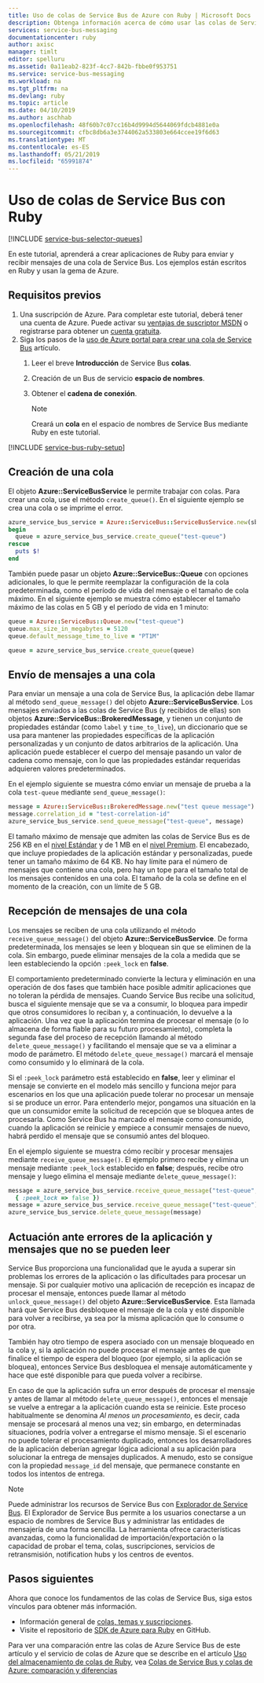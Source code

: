 ```yaml
---
title: Uso de colas de Service Bus de Azure con Ruby | Microsoft Docs
description: Obtenga información acerca de cómo usar las colas de Service Bus en Azure. Ejemplos de código escritos en Ruby.
services: service-bus-messaging
documentationcenter: ruby
author: axisc
manager: timlt
editor: spelluru
ms.assetid: 0a11eab2-823f-4cc7-842b-fbbe0f953751
ms.service: service-bus-messaging
ms.workload: na
ms.tgt_pltfrm: na
ms.devlang: ruby
ms.topic: article
ms.date: 04/10/2019
ms.author: aschhab
ms.openlocfilehash: 48f60b7c07cc16b4d9994d5644069fdcb4881e0a
ms.sourcegitcommit: cfbc8db6a3e3744062a533803e664ccee19f6d63
ms.translationtype: MT
ms.contentlocale: es-ES
ms.lasthandoff: 05/21/2019
ms.locfileid: "65991874"
---
```

# <a name="how-to-use-service-bus-queues-with-ruby"></a>Uso de colas de Service Bus con Ruby

[!INCLUDE [service-bus-selector-queues](../../includes/service-bus-selector-queues.md)]

En este tutorial, aprenderá a crear aplicaciones de Ruby para enviar y recibir mensajes de una cola de Service Bus. Los ejemplos están escritos en Ruby y usan la gema de Azure.

## <a name="prerequisites"></a>Requisitos previos
1. Una suscripción de Azure. Para completar este tutorial, deberá tener una cuenta de Azure. Puede activar su [ventajas de suscriptor MSDN](https://azure.microsoft.com/pricing/member-offers/credit-for-visual-studio-subscribers/?WT.mc_id=A85619ABF) o registrarse para obtener un [cuenta gratuita](https://azure.microsoft.com/free/?WT.mc_id=A85619ABF).
2. Siga los pasos de la [uso de Azure portal para crear una cola de Service Bus](service-bus-quickstart-portal.md) artículo.
    1. Leer el breve **Introducción** de Service Bus **colas**. 
    2. Creación de un Bus de servicio **espacio de nombres**. 
    3. Obtener el **cadena de conexión**. 

        > [!NOTE]
        > Creará un **cola** en el espacio de nombres de Service Bus mediante Ruby en este tutorial. 

[!INCLUDE [service-bus-ruby-setup](../../includes/service-bus-ruby-setup.md)]

## <a name="how-to-create-a-queue"></a>Creación de una cola
El objeto **Azure::ServiceBusService** le permite trabajar con colas. Para crear una cola, use el método `create_queue()`. En el siguiente ejemplo se crea una cola o se imprime el error.

```ruby
azure_service_bus_service = Azure::ServiceBus::ServiceBusService.new(sb_host, { signer: signer})
begin
  queue = azure_service_bus_service.create_queue("test-queue")
rescue
  puts $!
end
```

También puede pasar un objeto **Azure::ServiceBus::Queue** con opciones adicionales, lo que le permite reemplazar la configuración de la cola predeterminada, como el período de vida del mensaje o el tamaño de cola máximo. En el siguiente ejemplo se muestra cómo establecer el tamaño máximo de las colas en 5 GB y el período de vida en 1 minuto:

```ruby
queue = Azure::ServiceBus::Queue.new("test-queue")
queue.max_size_in_megabytes = 5120
queue.default_message_time_to_live = "PT1M"

queue = azure_service_bus_service.create_queue(queue)
```

## <a name="how-to-send-messages-to-a-queue"></a>Envío de mensajes a una cola
Para enviar un mensaje a una cola de Service Bus, la aplicación debe llamar al método `send_queue_message()` del objeto **Azure::ServiceBusService**. Los mensajes enviados a las colas de Service Bus (y recibidos de ellas) son objetos **Azure::ServiceBus::BrokeredMessage**, y tienen un conjunto de propiedades estándar (como `label` y `time_to_live`), un diccionario que se usa para mantener las propiedades específicas de la aplicación personalizadas y un conjunto de datos arbitrarios de la aplicación. Una aplicación puede establecer el cuerpo del mensaje pasando un valor de cadena como mensaje, con lo que las propiedades estándar requeridas adquieren valores predeterminados.

En el ejemplo siguiente se muestra cómo enviar un mensaje de prueba a la cola `test-queue` mediante `send_queue_message()`:

```ruby
message = Azure::ServiceBus::BrokeredMessage.new("test queue message")
message.correlation_id = "test-correlation-id"
azure_service_bus_service.send_queue_message("test-queue", message)
```

El tamaño máximo de mensaje que admiten las colas de Service Bus es de 256 KB en el [nivel Estándar](service-bus-premium-messaging.md) y de 1 MB en el [nivel Premium](service-bus-premium-messaging.md). El encabezado, que incluye propiedades de la aplicación estándar y personalizadas, puede tener un tamaño máximo de 64 KB. No hay límite para el número de mensajes que contiene una cola, pero hay un tope para el tamaño total de los mensajes contenidos en una cola. El tamaño de la cola se define en el momento de la creación, con un límite de 5 GB.

## <a name="how-to-receive-messages-from-a-queue"></a>Recepción de mensajes de una cola
Los mensajes se reciben de una cola utilizando el método `receive_queue_message()` del objeto **Azure::ServiceBusService**. De forma predeterminada, los mensajes se leen y bloquean sin que se eliminen de la cola. Sin embargo, puede eliminar mensajes de la cola a medida que se leen estableciendo la opción `:peek_lock` en **false**.

El comportamiento predeterminado convierte la lectura y eliminación en una operación de dos fases que también hace posible admitir aplicaciones que no toleran la pérdida de mensajes. Cuando Service Bus recibe una solicitud, busca el siguiente mensaje que se va a consumir, lo bloquea para impedir que otros consumidores lo reciban y, a continuación, lo devuelve a la aplicación. Una vez que la aplicación termina de procesar el mensaje (o lo almacena de forma fiable para su futuro procesamiento), completa la segunda fase del proceso de recepción llamando al método `delete_queue_message()` y facilitando el mensaje que se va a eliminar a modo de parámetro. El método `delete_queue_message()` marcará el mensaje como consumido y lo eliminará de la cola.

Si el `:peek_lock` parámetro está establecido en **false**, leer y eliminar el mensaje se convierte en el modelo más sencillo y funciona mejor para escenarios en los que una aplicación puede tolerar no procesar un mensaje si se produce un error. Para entenderlo mejor, pongamos una situación en la que un consumidor emite la solicitud de recepción que se bloquea antes de procesarla. Como Service Bus ha marcado el mensaje como consumido, cuando la aplicación se reinicie y empiece a consumir mensajes de nuevo, habrá perdido el mensaje que se consumió antes del bloqueo.

En el ejemplo siguiente se muestra cómo recibir y procesar mensajes mediante `receive_queue_message()`. El ejemplo primero recibe y elimina un mensaje mediante `:peek_lock` establecido en **false**; después, recibe otro mensaje y luego elimina el mensaje mediante `delete_queue_message()`:

```ruby
message = azure_service_bus_service.receive_queue_message("test-queue",
  { :peek_lock => false })
message = azure_service_bus_service.receive_queue_message("test-queue")
azure_service_bus_service.delete_queue_message(message)
```

## <a name="how-to-handle-application-crashes-and-unreadable-messages"></a>Actuación ante errores de la aplicación y mensajes que no se pueden leer
Service Bus proporciona una funcionalidad que le ayuda a superar sin problemas los errores de la aplicación o las dificultades para procesar un mensaje. Si por cualquier motivo una aplicación de recepción es incapaz de procesar el mensaje, entonces puede llamar al método `unlock_queue_message()` del objeto **Azure::ServiceBusService**. Esta llamada hará que Service Bus desbloquee el mensaje de la cola y esté disponible para volver a recibirse, ya sea por la misma aplicación que lo consume o por otra.

También hay otro tiempo de espera asociado con un mensaje bloqueado en la cola y, si la aplicación no puede procesar el mensaje antes de que finalice el tiempo de espera del bloqueo (por ejemplo, si la aplicación se bloquea), entonces Service Bus desbloquea el mensaje automáticamente y hace que esté disponible para que pueda volver a recibirse.

En caso de que la aplicación sufra un error después de procesar el mensaje y antes de llamar al método `delete_queue_message()`, entonces el mensaje se vuelve a entregar a la aplicación cuando esta se reinicie. Este proceso habitualmente se denomina *Al menos un procesamiento*, es decir, cada mensaje se procesará al menos una vez; sin embargo, en determinadas situaciones, podría volver a entregarse el mismo mensaje. Si el escenario no puede tolerar el procesamiento duplicado, entonces los desarrolladores de la aplicación deberían agregar lógica adicional a su aplicación para solucionar la entrega de mensajes duplicados. A menudo, esto se consigue con la propiedad `message_id` del mensaje, que permanece constante en todos los intentos de entrega.

> [!NOTE]
> Puede administrar los recursos de Service Bus con [Explorador de Service Bus](https://github.com/paolosalvatori/ServiceBusExplorer/). El Explorador de Service Bus permite a los usuarios conectarse a un espacio de nombres de Service Bus y administrar las entidades de mensajería de una forma sencilla. La herramienta ofrece características avanzadas, como la funcionalidad de importación/exportación o la capacidad de probar el tema, colas, suscripciones, servicios de retransmisión, notification hubs y los centros de eventos. 

## <a name="next-steps"></a>Pasos siguientes
Ahora que conoce los fundamentos de las colas de Service Bus, siga estos vínculos para obtener más información.

* Información general de [colas, temas y suscripciones](service-bus-queues-topics-subscriptions.md).
* Visite el repositorio de [SDK de Azure para Ruby](https://github.com/Azure/azure-sdk-for-ruby) en GitHub.

Para ver una comparación entre las colas de Azure Service Bus de este artículo y el servicio de colas de Azure que se describe en el artículo [Uso del almacenamiento de colas de Ruby](../storage/queues/storage-ruby-how-to-use-queue-storage.md), vea [Colas de Service Bus y colas de Azure: comparación y diferencias](service-bus-azure-and-service-bus-queues-compared-contrasted.md)


